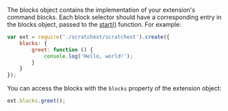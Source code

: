 The blocks object contains the implementation of your extension's command blocks. Each block selector should have a corresponding entry in the blocks object, passed to the [start()](start) function. For example:

```js
var ext = require('./scratchext/scratchext').create({
    blocks: {
        greet: function () {
            console.log('Hello, world!');
        }
    }
});
```

You can access the blocks with the `blocks` property of the extension object:

```js
ext.blocks.greet();
```